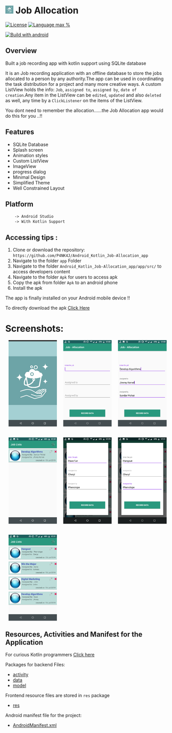 # <img alt="App image" src="Screenshots/joblogo.jpg" width="5%"> Job Allocation

[![License](https://img.shields.io/github/license/ashish7zeph/android-kotlin-Chore-app.svg?style=for-the-badge)](https://github.com/P4NK4J/Android_Kotlin_Job-Allocation_app/blob/master/LICENSE)
[![Language max %](https://img.shields.io/github/languages/top/ashish7zeph/android-kotlin-Chore-app.svg?colorB=orange&style=for-the-badge)](https://kotlinlang.org/)

[![Build with android](https://forthebadge.com/images/badges/built-for-android.svg)](https://www.android.com/)

## Overview

Built a job recording app with kotlin support using SQLite database

It is an Job recording application with an offline database to store the jobs allocated to a person by any authority.The app can be used in coordinating the task distribution for a project and many more creative ways. A custom ListView holds the info: `Job`, `assigned to`, `assigned by`, `date of creation`.Any item in the ListView can be `edited`, `updated` and also `deleted` as well, any time by a `ClickListener` on the items of the ListView.

You dont need to remember the allocation......the Job Allocation app would do this for you ..!!

## Features

* SQLite Database
* Splash screen
* Animation styles
* Custom ListView
* ImageView
* progress dialog
* Minimal Design
* Simplified Theme
* Well Constrained Layout

## Platform
        -> Android Studio
        -> With Kotlin Support

## Accessing tips :

1. Clone or download the repository: `https://github.com/P4NK4J/Android_Kotlin_Job-Allocation_app`
2. Navigate to the folder `app` Folder
3. Navigate to the folder `Android_Kotlin_Job-Allocation_app/app/src/` to access developers content
3. Navigate to the folder `Apk` for users to access apk
4. Copy the apk from folder `Apk` to an android phone
5. Install the apk

The app is finally installed on your Android mobile device !!

To directly download the apk [Click Here](https://github.com/P4NK4J/Android_Kotlin_Job-Allocation_app/blob/master/APK/jobAllocation.apk)

 # Screenshots:

<div style="display:flex;">
<img alt="App image" src="Screenshots/img1.png" width="30%" hspace="10">
<img alt="App image" src="Screenshots/img2.png" width="30%" hspace="10">
<img alt="App image" src="Screenshots/img3.png" width="30%" hspace="10">
</div>
<br/>
<br/>
<div style="display:flex;">
<img alt="App image" src="Screenshots/img4.png" width="30%" hspace="10">
<img alt="App image" src="Screenshots/img5.png" width="30%" hspace="10">
<img alt="App image" src="Screenshots/img6.png" width="30%" hspace="10">
</div>
<br/>
<br/>
<div style="display:flex;">
<img alt="App image" src="Screenshots/img7.png" width="30%" hspace="10">
</div>

## Resources, Activities and Manifest for the Application

For curious Kotlin programmers [Click here](https://github.com/P4NK4J/Android_Kotlin_Job-Allocation_app/tree/master/app/src/main/java/com/example/android_kotlin_job_allocation_app)

Packages for backend Files:

* [activity](https://github.com/P4NK4J/Android_Kotlin_Job-Allocation_app/tree/master/app/src/main/java/com/example/android_kotlin_job_allocation_app/activity)
* [data](https://github.com/P4NK4J/Android_Kotlin_Job-Allocation_app/tree/master/app/src/main/java/com/example/android_kotlin_job_allocation_app/data)
* [model](https://github.com/P4NK4J/Android_Kotlin_Job-Allocation_app/tree/master/app/src/main/java/com/example/android_kotlin_job_allocation_app/model)

Frontend resource files are stored in `res` package

* [res](https://github.com/P4NK4J/Android_Kotlin_Job-Allocation_app/tree/master/app/src/main/res)

Android manifest file for the project:

* [AndroidManifest.xml](https://github.com/P4NK4J/Android_Kotlin_Job-Allocation_app/blob/master/app/src/main/AndroidManifest.xml)
